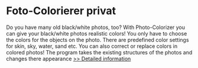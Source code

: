 # Foto-Colorierer privat
Do you have many old black/white photos, too? With Photo-Colorizer you can give your black/white photos realistic colors! You only have to choose the colors for the objects on the photo. There are predefined color settings for skin, sky, water, sand etc. You can also correct or replace colors in colored photos! The program takes the existing structures of the photos and changes there appearance
[>> Detailed information](https://secure.shareit.com/shareit/product.html?productid=300060457&affiliateid=200057808)